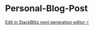 # Personal-Blog-Post

[Edit in StackBlitz next generation editor ⚡️](https://stackblitz.com/~/github.com/Potato-Yang001/Personal-Blog-Post)